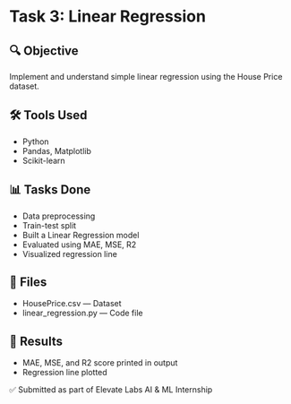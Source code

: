 # Task 3: Linear Regression

## 🔍 Objective
Implement and understand simple linear regression using the House Price dataset.

## 🛠️ Tools Used
- Python
- Pandas, Matplotlib
- Scikit-learn

## 📊 Tasks Done
- Data preprocessing
- Train-test split
- Built a Linear Regression model
- Evaluated using MAE, MSE, R2
- Visualized regression line

## 📁 Files
- HousePrice.csv — Dataset
- linear_regression.py — Code file

## 📌 Results
- MAE, MSE, and R2 score printed in output
- Regression line plotted

✅ Submitted as part of Elevate Labs AI & ML Internship

